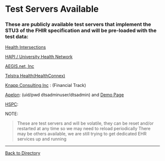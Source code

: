 Test Servers Available
======================

### These are publicly available test servers that implement the STU3 of the FHIR specification and will be pre-loaded with the test data: ###

[Health Intersections](http://fhir3.healthintersections.com.au/ )

[HAPI / University Health Network ](http://fhirtest.uhn.ca/baseDstu3 )

[AEGIS.net, Inc](http://wildfhir.aegis.net/fhir3-0-0)

[Telstra Health(HealthConnex)](http://sqlonfhir-stu3.azurewebsites.net/fhir )

[Knapp Consulting Inc](http://www.pknapp.com:8081/con14) :  (Financial Track) 

[Apelon](http://fhir.ext.apelon.com:7080/dtsserverws/fhir):  (uid/pwd dtsadminuser/dtsadmin) and [Demo Page](http://fhir.ext.apelon.com:7080/DtsOnFhirDemo/logon/Logon.action )

[HSPC](http://sandbox.hspconsortium.org ): 

NOTE: 
> These are test servers and will be volatile, they can be reset and/or restarted at any time so we may need to reload periodically
> There may be others available, we are still trying to get dedicated EHR services up and running

----------

[Back to Directory](https://howardedidin.github.io/Mini-Connectathon/)
